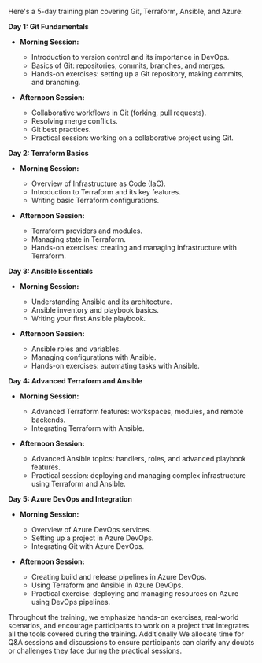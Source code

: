 Here's a 5-day training plan covering Git, Terraform, Ansible, and Azure:

**Day 1: Git Fundamentals**

- **Morning Session:**
  - Introduction to version control and its importance in DevOps.
  - Basics of Git: repositories, commits, branches, and merges.
  - Hands-on exercises: setting up a Git repository, making commits, and branching.

- **Afternoon Session:**
  - Collaborative workflows in Git (forking, pull requests).
  - Resolving merge conflicts.
  - Git best practices.
  - Practical session: working on a collaborative project using Git.

**Day 2: Terraform Basics**

- **Morning Session:**
  - Overview of Infrastructure as Code (IaC).
  - Introduction to Terraform and its key features.
  - Writing basic Terraform configurations.
  
- **Afternoon Session:**
  - Terraform providers and modules.
  - Managing state in Terraform.
  - Hands-on exercises: creating and managing infrastructure with Terraform.

**Day 3: Ansible Essentials**

- **Morning Session:**
  - Understanding Ansible and its architecture.
  - Ansible inventory and playbook basics.
  - Writing your first Ansible playbook.

- **Afternoon Session:**
  - Ansible roles and variables.
  - Managing configurations with Ansible.
  - Hands-on exercises: automating tasks with Ansible.

**Day 4: Advanced Terraform and Ansible**

- **Morning Session:**
  - Advanced Terraform features: workspaces, modules, and remote backends.
  - Integrating Terraform with Ansible.
  
- **Afternoon Session:**
  - Advanced Ansible topics: handlers, roles, and advanced playbook features.
  - Practical session: deploying and managing complex infrastructure using Terraform and Ansible.

**Day 5: Azure DevOps and Integration**

- **Morning Session:**
  - Overview of Azure DevOps services.
  - Setting up a project in Azure DevOps.
  - Integrating Git with Azure DevOps.

- **Afternoon Session:**
  - Creating build and release pipelines in Azure DevOps.
  - Using Terraform and Ansible in Azure DevOps.
  - Practical exercise: deploying and managing resources on Azure using DevOps pipelines.

Throughout the training, we emphasize hands-on exercises, real-world scenarios, and encourage participants to work on a project that integrates all the tools covered during the training. 
Additionally We allocate time for Q&A sessions and discussions to ensure participants can clarify any doubts or challenges they face during the practical sessions.
